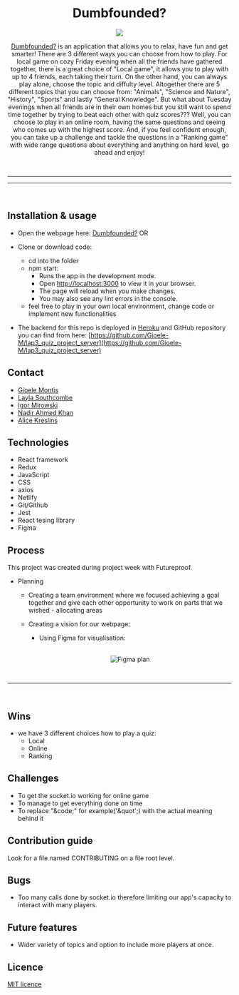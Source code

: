 <h1 align="center">Dumbfounded?</h1>

<p align="center">
<img src="https://i.ibb.co/PcJWJ4T/john-schnobrich-2-FPjl-Ay-MQTA-unsplash-1.jpg" >
</p>

<div align="center">

[Dumbfounded?](https://red-devil-quiz.netlify.app) is an application that allows you to relax, have fun and get smarter! There are 3 different ways you can choose from how to play. For local game on cozy Friday evening when all the friends have gathered together, there is a great choice of "Local game", it allows you to play with up to 4 friends, each taking their turn. On the other hand, you can always play alone, choose the topic and diffulty level. Altogether there are 5 different topics that you can choose from: "Animals", "Science and Nature", "History", "Sports" and lastly "General Knowledge". But what about Tuesday evenings when all friends are in their own homes but you still want to spend time together by trying to beat each other with quiz scores??? Well, you can choose to play in an online room, having the same questions and seeing who comes up with the highest score. And, if you feel confident enough, you can take up a challenge and tackle the questions in a "Ranking game" with wide range questions about everything and anything on hard level, go ahead and enjoy!

<br>

</div>

---

---

<br>

## Installation & usage

-   Open the webpage here: [Dumbfounded?](https://red-devil-quiz.netlify.app) OR
-   Clone or download code:

    -   cd into the folder
    -   npm start:
        -   Runs the app in the development mode.
        -   Open [http://localhost:3000](http://localhost:3000) to view it in your browser.
        -   The page will reload when you make changes.
        -   You may also see any lint errors in the console.
    -   feel free to play in your own local environment, change code or implement new functionalities

-   The backend for this repo is deployed in [Heroku](https://red-devils-quiz.herokuapp.com/) and GitHub repository you can find from here: [https://github.com/Gioele-M/lap3_quiz_project_server](https://github.com/Gioele-M/lap3_quiz_project_server)

## Contact

-   [Gioele Montis](https://github.com/Gioele-M)
-   [Layla Southcombe](https://github.com/LaylaSouthcombe)
-   [Igor Mirowski](https://github.com/Igormirowski)
-   [Nadir Ahmed Khan](https://github.com/Nadirkhan98)
-   [Alice Kreslins](https://github.com/alicekres)

## Technologies

-   React framework
-   Redux
-   JavaScript
-   CSS
-   axios
-   Netlify
-   Git/Github
-   Jest
-   React tesing library
-   Figma

## Process

This project was created during project week with Futureproof.

-   Planning

    -   Creating a team environment where we focused achieving a goal together and give each other opportunity to work on parts that we wished - allocating areas

    -   Creating a vision for our webpage:

        -   Using Figma for visualisation:

        <br>

        <div align="center">

        ![Figma plan](https://i.ibb.co/k8P3Kfh/Screenshot-2022-06-30-160748.png)

        </div>

<br>

---

<br>

## Wins

-   we have 3 different choices how to play a quiz:
    -   Local
    -   Online
    -   Ranking

## Challenges

-   To get the socket.io working for online game
-   To manage to get everything done on time
-   To replace "&code;" for example('&quot';) with the actual meaning behind it

## Contribution guide

Look for a file named CONTRIBUTING on a file root level.

## Bugs

-   Too many calls done by socket.io therefore limiting our app's capacity to interact with many players.

## Future features

-   Wider variety of topics and option to include more players at once.

## Licence

[MIT licence](https://opensource.org/licenses/MIT)
